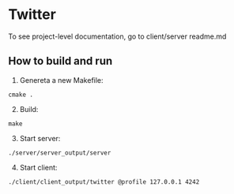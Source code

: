 # Twitter

 To see project-level documentation, go to client/server readme.md

 ## How to build and run
 1. Genereta a new Makefile:
 ```
 cmake .
 ```
 2. Build:
 ```
 make
 ```
 3. Start server:
 ```
 ./server/server_output/server 
 ```
4. Start client:
```
./client/client_output/twitter @profile 127.0.0.1 4242
```
